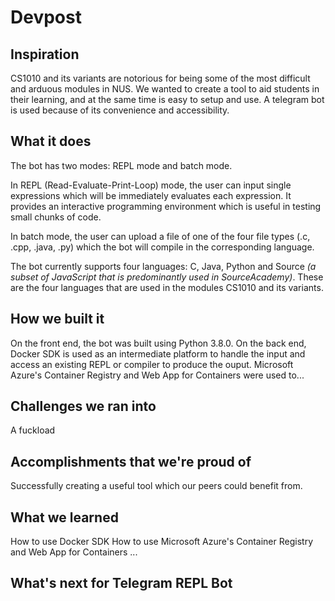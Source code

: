 # Devpost

## Inspiration

CS1010 and its variants are notorious for being some of the most difficult and arduous modules in NUS. We wanted to create a tool to aid students in their learning, and at the same time is easy to setup and use. A telegram bot is used because of its convenience and accessibility. 

## What it does

The bot has two modes: REPL mode and batch mode.

In REPL (Read-Evaluate-Print-Loop) mode, the user can input single expressions which will be immediately evaluates each expression. It provides an interactive programming environment which is useful in testing small chunks of code. 

In batch mode, the user can upload a file of one of the four file types (.c, .cpp, .java, .py) which the bot will compile in the corresponding language. 

The bot currently supports four languages: C, Java, Python and Source *(a subset of JavaScript that is predominantly used in SourceAcademy)*. These are the four languages that are used in the modules CS1010 and its variants. 

## How we built it

On the front end, the bot was built using Python 3.8.0. On the back end, Docker SDK is used as an intermediate platform to handle the input and access an existing REPL or compiler to produce the ouput. Microsoft Azure's Container Registry and Web App for Containers were used to...

## Challenges we ran into

A fuckload

## Accomplishments that we're proud of

Successfully creating a useful tool which our peers could benefit from.

## What we learned

How to use Docker SDK
How to use Microsoft Azure's Container Registry and Web App for Containers
...

## What's next for Telegram REPL Bot


